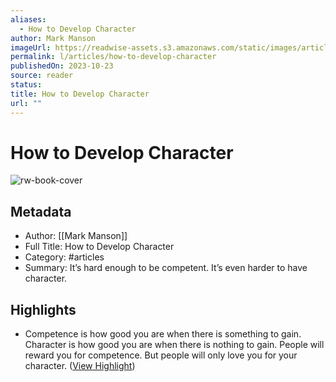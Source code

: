 ```yaml
---
aliases:
  - How to Develop Character
author: Mark Manson
imageUrl: https://readwise-assets.s3.amazonaws.com/static/images/article2.74d541386bbf.png
permalink: l/articles/how-to-develop-character
publishedOn: 2023-10-23
source: reader
status: 
title: How to Develop Character
url: ""
---
```

# How to Develop Character

![rw-book-cover](https://readwise-assets.s3.amazonaws.com/static/images/article2.74d541386bbf.png)

## Metadata

- Author: [[Mark Manson]]
- Full Title: How to Develop Character
- Category: #articles
- Summary: It’s hard enough to be competent. It’s even harder to have character.

## Highlights

- Competence is how good you are when there is something to gain. Character is how good you are when there is nothing to gain.
  People will reward you for competence. But people will only love you for your character. ([View Highlight](https://read.readwise.io/read/01hdr8m0fcw84pvpnw7am7x7qb))
